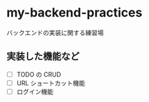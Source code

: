 # my-backend-practices

バックエンドの実装に関する練習場

## 実装した機能など

- [ ] TODO の CRUD
- [ ] URL ショートカット機能
- [ ] ログイン機能
